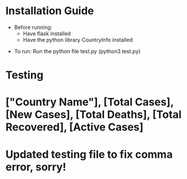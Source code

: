 # Installation Guide
- Before running: 
  - Have flask installed
  - Have the python library CountryInfo installed

* To run: Run the python file test.py (python3 test.py)

# Testing
# ["Country Name"], [Total Cases], [New Cases], [Total Deaths], [Total Recovered], [Active Cases]
# Updated testing file to fix comma error, sorry!
